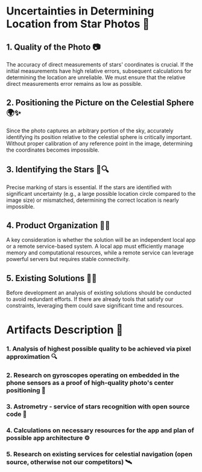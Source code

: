 # Uncertainties in Determining Location from Star Photos 🌌

## 1. Quality of the Photo 📷
The accuracy of direct measurements of stars' coordinates is crucial. If the initial measurements have high relative errors, subsequent calculations for determining the location are unreliable. We must ensure that the relative direct measurements error remains as low as possible.

## 2. Positioning the Picture on the Celestial Sphere 🌍✨
Since the photo captures an arbitrary portion of the sky, accurately identifying its position relative to the celestial sphere is critically important. Without proper calibration of any reference point in the image, determining the coordinates becomes impossible.

## 3. Identifying the Stars 🌟🔍
Precise marking of stars is essential. If the stars are identified with significant uncertainty (e.g., a large possible location circle compared to the image size) or mismatched, determining the correct location is nearly impossible.

## 4. Product Organization 📲💾
A key consideration is whether the solution will be an independent local app or a remote service-based system. A local app must efficiently manage memory and computational resources, while a remote service can leverage powerful servers but requires stable connectivity. 

## 5. Existing Solutions 🔄💡
Before development an analysis of existing solutions should be conducted to avoid redundant efforts. If there are already tools that satisfy our constraints, leveraging them could save significant time and resources.


# Artifacts Description 📜

### 1. Analysis of highest possible quality to be achieved via pixel approximation 🔍
### 2. Research on gyroscopes operating on embedded in the phone sensors as a proof of high-quality photo's center positioning 📱
### 3. Astrometry - service of stars recognition with open source code 🌠
### 4. Calculations on necessary resources for the app and plan of possible app architecture ⚙️
### 5. Research on existing services for celestial navigation (open source, otherwise not our competitors) 🛰️

